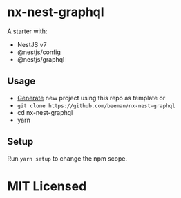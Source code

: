 # nx-nest-graphql

A starter with:

- NestJS v7
- @nestjs/config
- @nestjs/graphql

## Usage

- [Generate](https://github.com/beeman/nx-nest-graphql/generate) new project using this repo as template or
- `git clone https://github.com/beeman/nx-nest-graphql`
- cd nx-nest-graphql
- yarn

## Setup

Run `yarn setup` to change the npm scope.

# MIT Licensed
